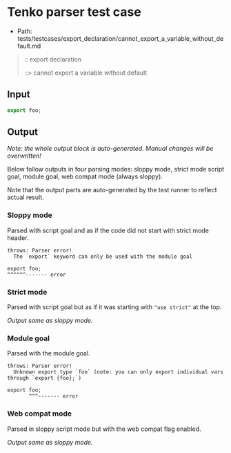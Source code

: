 # Tenko parser test case

- Path: tests/testcases/export_declaration/cannot_export_a_variable_without_default.md

> :: export declaration
>
> ::> cannot export a variable without default

## Input

`````js
export foo;
`````

## Output

_Note: the whole output block is auto-generated. Manual changes will be overwritten!_

Below follow outputs in four parsing modes: sloppy mode, strict mode script goal, module goal, web compat mode (always sloppy).

Note that the output parts are auto-generated by the test runner to reflect actual result.

### Sloppy mode

Parsed with script goal and as if the code did not start with strict mode header.

`````
throws: Parser error!
  The `export` keyword can only be used with the module goal

export foo;
^^^^^^------- error
`````

### Strict mode

Parsed with script goal but as if it was starting with `"use strict"` at the top.

_Output same as sloppy mode._

### Module goal

Parsed with the module goal.

`````
throws: Parser error!
  Unknown export type `foo` (note: you can only export individual vars through `export {foo};`)

export foo;
       ^^^------- error
`````


### Web compat mode

Parsed in sloppy script mode but with the web compat flag enabled.

_Output same as sloppy mode._
